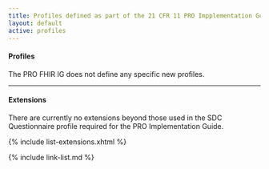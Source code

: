 ```yaml
---
title: Profiles defined as part of the 21 CFR 11 PRO Impplementation Guide
layout: default
active: profiles
---
```

#### Profiles

The PRO FHIR IG does not define any specific new profiles.

---

#### Extensions

There are currently no extensions beyond those used in the SDC Questionnaire profile required for the PRO Implementation Guide.


{% include list-extensions.xhtml %}


{% include link-list.md %}

<br />
